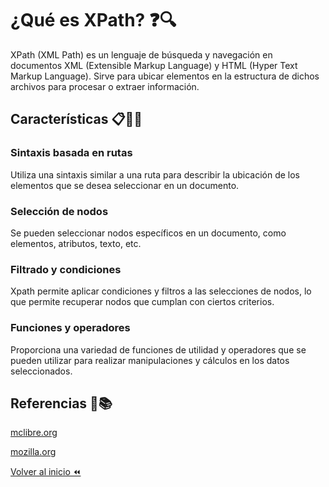 # ¿Qué es XPath? ❓🔍

XPath (XML Path) es un lenguaje de búsqueda y navegación en documentos XML (Extensible Markup Language) y HTML (Hyper Text Markup Language). Sirve para ubicar elementos en la estructura de dichos archivos para procesar o extraer información.

## Características 📋📝📄

### Sintaxis basada en rutas

Utiliza una sintaxis similar a una ruta para describir la ubicación de los elementos que se desea seleccionar en un documento.

### Selección de nodos

Se pueden seleccionar nodos específicos en un documento, como elementos, atributos, texto, etc.

### Filtrado y condiciones

Xpath permite aplicar condiciones y filtros a las selecciones de nodos, lo que permite recuperar nodos que cumplan con ciertos criterios.

### Funciones y operadores

Proporciona una variedad de funciones de utilidad y operadores que se pueden utilizar para realizar manipulaciones y cálculos en los datos seleccionados.

## Referencias 🔗📚

[mclibre.org](https://www.mclibre.org/consultar/xml/lecciones/xml-xpath.html)

[mozilla.org](https://developer.mozilla.org/es/docs/Web/XPath)


[Volver al inicio ⏪](../../../readme.md)
